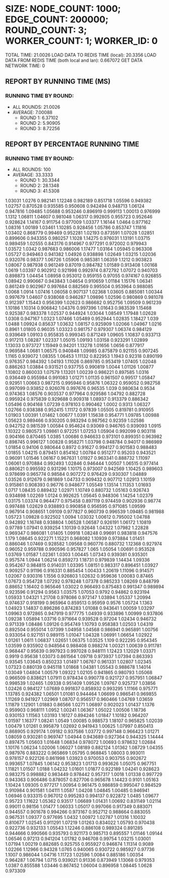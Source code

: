 
# SIZE: NODE_COUNT: 1000; EDGE_COUNT: 200000; ROUND_COUNT: 3; WORKER_COUNT: 1; WORKER_ID: 0
 TOTAL TIME: 21.0026
 LOAD DATA TO REDIS TIME (local): 20.3356
 LOAD DATA FROM REDIS TIME (both local and lan): 0.667072
 GET DATA NETWORK TIME: 0

## REPORT BY RUNNING TIME (MS)

 ### RUNNING TIME BY ROUND:

  + ALL ROUNDS: 21.0026
  + AVERAGE: 7.00088
     + ROUND 1: 6.37102
     + ROUND 2: 5.90905
     + ROUND 3: 8.72256

## REPORT BY PERCENTAGE RUNNING TIME

 ### RUNNING TIME BY ROUND:

  + ALL ROUNDS: 100
  + AVERAGE: 33.3333
     + ROUND 1: 30.3344
     + ROUND 2: 28.1348
     + ROUND 3: 41.5308

1.03031 1.0276 0.982141 1.12248 0.982189 0.851718 1.05596 0.949382 1.02757 0.870528 0.935585 0.950608 0.942494 0.948713 1.06124 0.947816 1.09485 1.05688 0.953246 0.896919 0.999113 1.00013 0.976999 1.1312 1.06811 1.04607 0.981048 1.06317 0.992805 0.955723 0.952646 0.928624 1.14167 0.911754 0.977009 1.03377 1.16144 1.0464 0.977162 1.08316 1.00189 1.03461 1.10285 0.928456 1.05786 0.853747 1.11816 1.03402 0.868779 0.99469 0.952281 1.02193 0.873591 1.07028 1.02851 0.899606 0.943355 0.980257 1.1028 1.14275 0.976031 1.13191 1.03715 0.989459 1.02555 0.843176 0.914967 0.977291 0.972002 0.979943 1.03572 1.0342 0.987683 0.986006 1.17477 1.03164 1.05945 0.963308 1.05727 0.949463 0.941382 1.04926 0.938898 1.02649 1.03215 1.02036 0.932076 0.98377 1.06726 1.05906 0.985381 1.06359 1.1212 0.903823 1.08067 0.987938 0.961249 0.87019 0.984782 1.01589 0.913408 1.00168 1.0619 1.03397 0.902912 0.921998 0.992974 0.872792 1.07072 0.940703 0.898873 1.04454 1.08958 0.953012 0.959155 0.97055 0.974167 0.926855 1.08942 0.990667 0.943843 1.04654 0.910659 1.01184 1.15176 1.06341 0.861249 0.902967 0.997684 0.882569 0.995504 0.953964 0.988085 1.0068 1.0914 1.07416 1.06058 0.907137 1.02368 1.03605 0.885081 1.00344 0.997679 1.04607 0.938068 0.946287 1.09896 1.02596 0.980869 0.981078 0.912397 1.15443 0.956399 1.02623 0.986682 0.952756 1.09509 0.961239 1.10186 1.10314 0.906842 1.04376 0.997396 1.01643 0.983539 1.15468 0.925387 0.983378 1.02537 0.944924 1.03044 1.08549 1.17948 1.02628 1.0308 0.947167 1.0323 1.07466 1.05489 0.952944 1.02835 1.18427 1.039 1.0488 1.09924 0.85637 1.03632 1.08157 0.925909 1.02066 1.04967 1.0216 0.8961 1.01805 0.96035 1.03323 0.981757 0.979307 1.06374 0.984129 0.939649 1.09103 0.955835 0.999345 0.871249 1.09605 1.10837 0.933713 0.917213 1.08287 1.02337 1.05015 1.09193 1.03158 0.923291 1.02899 1.13033 0.973727 1.15949 0.94201 1.13278 1.01656 1.0656 0.877917 0.969584 1.0681 1.06575 0.940848 1.09985 0.875879 0.921155 0.907245 1.1165 0.939072 1.08355 1.06453 1.11132 0.822953 1.1943 0.92318 0.890199 0.976357 0.984392 1.04193 1.11026 0.869785 0.953419 1.07405 1.02048 0.886263 1.03884 0.931521 0.937755 0.990819 1.0044 1.01126 1.00877 1.10802 0.860033 1.07579 1.13201 1.00239 0.986221 0.897585 1.0316 0.936449 0.955984 0.991083 1.01271 1.01135 0.961507 0.99517 1.05847 0.92951 1.00663 0.987215 0.995946 0.95876 1.06322 0.959052 0.982758 0.997099 0.93852 0.926076 0.997676 0.96535 1.039 0.980634 0.9534 0.974363 1.08576 0.903537 0.977964 0.929586 1.04792 0.882728 0.995924 0.975839 0.929688 0.909318 1.08937 0.913379 0.886342 1.05496 0.904168 1.07239 0.978103 0.990462 1.0002 0.9313 1.06327 1.02766 0.938388 0.952415 1.11172 0.97839 1.05505 0.819781 0.910955 1.01903 1.00391 1.01462 1.00677 1.0391 1.15638 0.954771 1.09785 1.00988 1.05623 0.989466 0.930205 0.983294 0.987562 0.92359 1.02586 0.942752 0.981539 1.00584 0.954624 0.93069 0.946765 0.939093 1.0915 1.10322 0.980573 1.09861 0.972251 1.07253 1.05904 0.992099 0.903118 0.904166 0.870465 1.0385 1.00686 0.946633 0.973101 0.899351 0.963982 0.898745 0.996127 1.00828 0.958271 1.03798 0.948784 0.94017 0.986989 1.01854 0.94106 0.980644 0.8972 0.91627 0.994127 0.901583 0.988483 1.01855 1.04215 0.879451 0.854162 1.00784 0.951277 0.95203 0.943521 0.96091 1.01546 1.06167 0.967631 1.01927 0.963341 0.888732 1.11097 1.06061 0.970884 0.992493 1.02846 0.946444 1.00507 1.06515 0.977414 0.880621 0.995592 0.931296 1.10175 0.973007 0.942569 1.10425 0.989603 0.978699 0.965774 0.98584 0.907272 0.976429 0.930307 1.04889 1.03526 0.912679 0.981869 1.04733 0.909432 0.907712 1.02913 1.10159 0.915861 0.908393 0.96776 0.948677 1.05549 1.13514 1.11353 1.01693 1.0717 1.08435 0.889432 1.02971 1.10749 0.880732 1.05163 0.926743 0.934898 1.02269 1.0124 0.992625 1.05645 0.948306 1.14254 1.02379 1.03175 1.03374 0.964477 0.975458 0.897119 0.974459 0.902936 0.98774 0.997488 1.02629 0.938893 0.990858 0.956595 0.971085 1.09599 0.967914 0.908651 1.09109 0.977827 0.960739 0.996539 1.09485 0.981988 1.05723 1.09828 0.922502 1.0094 1.03032 1.00612 0.795002 1.04788 0.942892 1.16748 0.938804 1.06528 1.06587 0.926191 1.06172 1.10819 0.97789 1.07941 0.939254 1.10139 0.92648 1.04322 1.07982 1.22828 0.969347 0.986081 1.01405 1.09918 1.08248 0.99691 0.983818 0.947576 1.179 1.08645 0.922271 1.15221 0.968082 1.10939 0.973884 1.01451 0.886046 1.07469 0.928582 1.09568 0.960776 0.880732 1.12368 0.927974 0.96052 0.959788 0.990596 0.957827 1.065 1.05054 1.00691 0.953528 1.03769 1.01587 1.02361 1.0303 1.00445 1.07343 0.939381 0.935301 0.957574 1.0944 1.06214 0.859273 1.18731 0.979839 1.14434 1.09336 0.954267 0.984815 0.914031 1.03395 1.08151 0.983317 0.896451 1.03927 0.909257 0.91196 0.916331 0.885454 1.00433 1.20619 1.11096 0.914571 1.02067 0.930316 1.1556 0.926803 1.02632 0.959636 1.00083 0.87465 1.07673 0.954728 1.07292 0.978248 1.07378 0.985233 1.08269 0.848799 0.88652 1.16402 0.965646 1.03022 0.966493 0.875483 0.991347 0.989894 0.923596 0.91294 0.9563 1.03575 1.07053 0.9792 0.94862 0.923194 1.05933 1.04321 1.21708 0.978086 0.972147 1.03894 1.05337 1.20994 0.974637 0.918199 0.965964 0.859513 0.95959 0.9576 1.05724 1.1363 1.04923 1.14837 0.896286 0.874283 1.01088 0.943641 1.00059 1.03297 1.09963 0.972865 0.947919 0.977775 1.04939 0.933896 1.00999 0.937806 1.09238 1.05894 1.03716 0.971664 0.939528 0.97204 1.02434 0.946732 0.971339 1.08486 1.09126 0.954749 1.10793 0.958383 1.02503 1.04319 0.892504 0.955014 1.07399 1.04958 1.04568 0.986941 0.965891 1.00756 0.933054 0.927151 0.989115 1.01047 1.04328 1.06991 1.06654 1.02922 1.01261 1.0611 1.06837 1.02651 1.06375 1.03525 1.109 0.922295 0.954345 1.03599 0.935902 0.948564 0.988408 0.988274 1.00321 1.00639 0.911781 0.968447 0.95639 0.997923 0.997028 0.948111 1.12423 1.12029 1.03371 0.9919 0.95638 1.03073 0.861564 1.09718 0.973937 1.07394 0.863393 0.93545 1.03645 0.850233 1.01497 1.06767 0.961331 1.02807 1.02345 1.07323 0.880139 0.945118 1.01868 1.04381 1.05543 0.988678 1.14014 1.03049 1.04804 1.00579 1.09322 1.02105 0.941865 0.980793 1.05068 0.966509 0.838621 1.07911 0.978434 0.990778 0.921727 0.957951 1.06847 0.998539 1.02465 1.09338 0.951409 1.09526 1.09767 0.925737 1.03856 1.02426 0.984127 1.07689 0.991837 0.858932 0.993295 1.11166 0.975771 1.13785 0.924382 1.06501 1.01081 0.944464 1.06699 0.986541 0.969855 1.11269 0.941927 1.02969 1.08707 0.956517 0.960466 1.04769 1.03659 1.11879 1.12901 1.01883 0.86566 1.0271 1.06897 0.902023 1.01437 1.1376 0.959903 0.968111 1.0952 1.00241 1.06367 1.05022 1.00506 1.18736 0.930153 1.11563 1.03193 1.16127 0.894246 1.01847 1.10182 0.964207 1.01597 1.16377 1.08241 1.0549 1.00085 0.988573 1.18107 0.965825 1.02039 1.00479 1.01261 0.995879 1.02692 0.941943 1.00625 1.07997 0.850413 0.868905 0.929174 1.09182 0.937586 1.03772 0.997148 0.966423 1.01271 1.08059 0.930281 0.969747 1.04944 0.943689 0.927364 0.944325 1.14444 0.897475 1.05603 1.01648 1.06834 0.978072 1.00693 0.978632 1.02684 1.10176 1.06234 1.02006 1.06027 1.08189 0.882124 1.01362 1.08729 1.04355 0.987976 0.883222 0.965869 1.05795 0.968845 1.08003 0.993011 0.978157 0.922126 0.861998 1.03923 0.970053 0.903755 0.902672 0.993657 1.07845 1.06142 0.953823 1.01713 0.993626 1.05075 0.967751 1.11821 1.01507 1.0188 1.04232 1.01601 1.01877 0.922189 1.04241 0.928623 0.983275 0.998882 0.983449 0.978442 0.957317 1.0018 1.01338 0.997729 0.943363 0.906486 0.878057 0.827706 0.965678 1.14423 0.9101 1.05163 1.10424 1.09305 0.977217 1.00954 0.961475 0.986859 0.995047 0.984529 0.910984 0.901581 1.04111 1.0587 1.04208 1.04845 1.00485 0.946941 1.06946 0.933315 0.967012 0.995283 0.994137 0.922872 1.0485 1.09677 0.95723 1.11622 1.05362 0.93517 1.06689 1.01431 1.00692 0.831149 1.02114 0.99011 0.98156 1.01477 1.06033 1.05017 0.997066 0.917349 0.883071 0.944557 0.901678 0.994266 0.973167 0.952712 0.988664 0.883055 0.967531 1.09377 0.977695 1.0432 1.00972 1.02787 1.01316 1.10032 0.810677 1.02545 0.911291 1.07219 1.01263 0.834022 1.05793 0.970438 0.922736 0.932133 1.05543 1.12246 0.886108 0.989324 0.891285 0.944666 0.990566 0.935793 0.921173 0.985713 0.895557 1.01146 1.09144 1.06546 0.97213 0.941204 1.01782 0.946708 0.99754 1.03215 1.03001 1.07194 1.00219 0.882685 0.925755 0.955927 0.946874 1.11314 0.9089 1.02266 1.12966 0.94328 1.0765 0.940065 0.930722 0.985927 0.97736 1.1007 0.986044 1.04716 1.11723 1.02596 1.0084 0.885186 1.00354 0.964287 1.06794 1.0715 0.939021 0.91336 0.873949 1.13068 0.979353 1.0387 0.855588 1.03446 0.867452 1.06004 0.896958 1.08445 1.0628 0.973309 